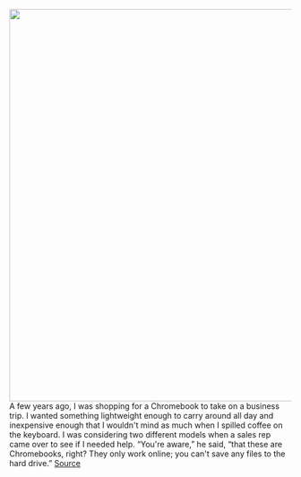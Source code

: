 <img src='https://cdn.vox-cdn.com/thumbor/KR90SQMLMX0rPoQXKqWD6QUZsAU=/0x0:2040x1360/1200x800/filters:focal(857x517:1183x843)/cdn.vox-cdn.com/uploads/chorus_image/image/70952894/using1_2040.0.0.jpg' width='700px' /><br/>
A few years ago, I was shopping for a Chromebook to take on a business trip. I wanted something lightweight enough to carry around all day and inexpensive enough that I wouldn't mind as much when I spilled coffee on the keyboard. I was considering two different models when a sales rep came over to see if I needed help. “You're aware,” he said, “that these are Chromebooks, right? They only work online; you can't save any files to the hard drive.”
<a href='https://www.theverge.com/23157984/chrome-os-how-to-save-retrieve-files'> Source <a/>